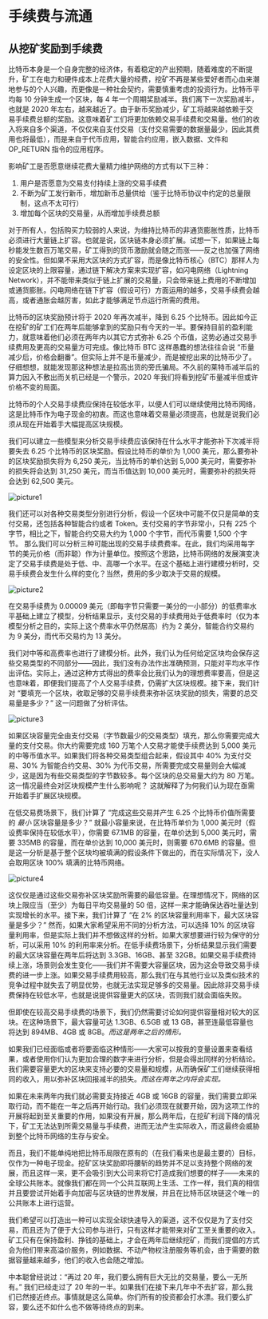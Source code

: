 # 手续费与流通

## 从挖矿奖励到手续费

比特币本身是一个自身完整的经济体，有着稳定的产出预期，随着难度的不断提升，矿工在电力和硬件成本上花费大量的经费，挖矿不再是某些爱好者而心血来潮地参与的个人兴趣，而更像是一种社会契约，需要慎重考虑的投资行为。比特币平均每 10 分钟生成一个区块，每 4 年一个周期奖励减半。我们离下一次奖励减半，也就是 2020 年左右，越来越近了。由于新币奖励减少，矿工将越来越依赖于交易手续费总额的奖励。这意味着矿工们将更加依赖交易手续费和交易量。他们的收入将来自多个渠道，不仅仅来自支付交易（支付交易需要的数据量最少，因此其费用也将最低），而是来自于代币应用，智能合约应用，嵌入数据、文件和 OP_RETURN 指令的应用程序。

影响矿工是否愿意继续花费大量精力维护网络的方式有以下三种：

1. 用户是否愿意为交易支付持续上涨的交易手续费
2. 不断为矿工发行新币，增加新币总量供给（鉴于比特币协议中约定的总量限制，这点不太可行）
3. 增加每个区块的交易量，从而增加手续费总额

对于所有人，包括购买力较弱的人来说，为维持比特币的非通货膨胀性质，比特币必须进行大量链上扩容。也就是说，区块链本身必须扩展。试想一下，如果链上每秒能发生数百万笔交易，矿工得到的货币激励就会随之而涨——反之也加强了网络的安全性。但如果不采用大区块的方式扩容，而是像比特币核心（BTC）那样人为设定区块的上限容量，通过链下解决方案来实现扩容，如闪电网络（Lightning Network），并不能带来类似于链上扩展的交易量，只会带来链上费用的不断增加或通货膨胀。闪电网络在链下扩容（假设可行）方面运用的越多，交易手续费会越高，或者通胀会越厉害，如此才能够满足节点运行所需的费用。

比特币的区块奖励预计将于 2020 年再次减半，降到 6.25 个比特币。因此如今正在挖矿的矿工们在两年后能够拿到的奖励只有今天的一半。要保持目前的盈利能力，就意味着他们必须在两年内以其它方式弥补 6.25 个币值，这势必通过交易手续费用及更高的交易量方可完成。像比特币 BTC 这样愚蠢的想法往往会说 “币量减少后，价格会翻番”。但实际上并不是币量减少，而是被挖出来的比特币少了。仔细想想，就能发现那这种想法是拉高出货的旁氏骗局。不久前的莱特币减半后的算力因入不敷出而关机已经是一个警示，2020 年我们将看到挖矿币量减半但或许价格不变的局面。

比特币的个人交易手续费应保持在较低水平，以便人们可以继续使用比特币网络，这是比特币作为电子现金的初衷。而这也意味着交易量必须提高，也就是说我们必须从现在开始着手大幅提高区块规模。

我们可以建立一些模型来分析交易手续费应该保持在什么水平才能弥补下次减半将要失去 6.25 个比特币的区块奖励。假设比特币的单价为 1,000 美元，那么要弥补的区块奖励损失将为 6,250 美元，当比特币的单价达到 5,000 美元时，需要弥补的损失将会达到 31,250 美元，而当币值达到 10,000 美元时，需要弥补的损失将会达到 62,500 美元。

![picture1](http://nchain.com/app/uploads/2018/10/Picture1-1.png)

我们还可以对各种交易类型分别进行分析，假设一个区块中可能不仅只是简单的支付交易，还包括各种智能合约或者 Token。支付交易的字节非常小，只有 225 个字节，相比之下，智能合约交易大约为 1,000 个字节，而代币需要 1,500 个字节。 那么我们可以分析三种可能出现的交易手续费费率。在此，我们均采用每字节的美元价格（而非聪）作为计量单位。按照这个思路，比特币网络的发展演变决定了交易手续费是处于低、中、高哪一个水平。在这个基础上进行建模分析时，交易手续费会发生什么样的变化？当然，费用的多少取决于交易的规模。

![picture2](http://nchain.com/app/uploads/2018/10/Picture2-1.png)

在交易手续费为 0.00009 美元（即每字节只需要一美分的一小部分）的低费率水平基础上建立了模型，分析结果显示，支付交易的手续费用处于低费率时（仅为本模型分析之目的，实际上这个费率水平仍然居高）约为 2 美分，智能合约交易约为 9 美分，而代币交易约为 13 美分。

我们对中等和高费率也进行了建模分析。此外，我们认为任何给定区块均会保存这些交易类型的不同部分——因此，我们没有办法作出准确预测，只能对平均水平作出评估。实际上，通过这种方式得出的费率会比我们认为的理想费率要高，但是这也意味着，即便我们提高了个人交易手续费，仍需扩大区块规模。接下来，我们针对 “要填充一个区块，收取足够的交易手续费来弥补区块奖励的损失，需要的总交易量是多少？” 这一问题做了分析评估。

![picture3](http://nchain.com/app/uploads/2018/10/Picture3-1.png)

如果区块容量完全由支付交易（字节数最少的交易类型）填充，那么你需要完成大量的支付交易。你大约需要完成 160 万笔个人交易才能使手续费达到 5,000 美元的中等币值水平。如果我们将各种交易类型组合起来，假设其中 40% 为支付交易、30% 为智能合约交易、30% 为代币交易，所需要完成交易量则会大幅减少，这是因为有些交易类型的字节数较多。每个区块的总交易量大约为 80 万笔。这一情况最终会对区块规模产生什么影响呢？ 这就解释了为何我们认为现在亟需开始着手扩展区块规模。

在低交易费场景下，我们计算了 “完成这些交易并产生 6.25 个比特币价值所需要的 *最小* 区块容量是多少？” 就最小容量来说，在比特币单价为 1,000 美元时（假设费率保持在较低水平），你需要 67.1MB 的容量，在单价达到 5,000 美元时，需要 335MB 的容量，而在单价达到 10,000 美元时，则需要 670.6MB 的容量。但是这一分析是基于整个区块均被填满的假设条件下做出的，而在实际情况下，没人会取用区块 100% 填满的比特币网络。

![picture4](http://nchain.com/app/uploads/2018/10/Picture4-1.png)

这仅仅是通过这些交易弥补区块奖励所需要的最低容量。在理想情况下，网络的区块上限应当（至少）为每日平均交易量的 50 倍，这样一来才能确保达吞吐量达到实现增长的水平。接下来，我们计算了 “在 2% 的区块容量利用率下，最大区块容量是多少？” 然而，如果大家希望采用不同的分析方法，可以选择 10% 的区块容量利用率，但是实际上我们并不想做这样的分析。如果大家想要进行较为保守的分析，可以采用 10% 的利用率来分析。在低手续费场景下，分析结果显示我们需要的最大区块容量在两年后将达到 3.3GB、16GB、甚至 32GB。如果交易手续费持续上涨，场景则会发生变化——我们并不需要大容量区块，因为这会导致交易手续费的进一步上涨。如果交易手续费用较高，那么我们在与其他行业以及类似技术的竞争过程中就失去了明显优势，也就无法实现足够多的交易量。因此除非交易手续费保持在较低水平，也就是说提供容量更大的区块，否则我们就会面临失败。

但即使在较高交易手续费的场景下，我们仍然需要讨论如何提供容量相对较大的区块。在这种场景下，最大容量可达 1.3GB、6.5GB 或 13 GB，甚至连最低容量也将达到 894MB、4GB 或 8GB。*而这是两年之后的情形。*

如果我们已经面临或者将要面临这种情形——大家可以按我的变量设置来查看结果，或者使用你们认为更加合理的数字来进行分析，但是会得出同样的分析结论。我们需要容量更大的区块来支持必要的交易量和规模，从而确保矿工们继续获得相同的收入，用以弥补区块回报减半的损失。*而这在两年之内将会实现。*

如果在未来两年内我们就必需要支持接近 4GB 或 16GB 的容量，我们需要立即采取行动，而不能在一年之后再开始行动。我们必须现在就要开始，因为这项工作的开展将起到至关重要的作用，如果没有开展，那么两年后，在挖矿利润下降的情况下，矿工无法达到所需交易量与手续费，进而无法产生实际收入，而这最终会威胁到整个比特币网络的生存与安全。

而且，我们不能单纯地把比特币局限在原有的（在我们看来也是最主要的）目标，仅作为一种电子现金。挖矿区块奖励即将腰斩的趋势并不足以支持整个网络的发展，而且这样一来，更不会吸引到大公司来将它打造成我们想要的样子——未来的全球公共账本。就像我们都在同一个公共互联网上生活、工作一样，我们真的相信并且要尝试开始着手向加密与区块链的世界发展，并且在比特币区块链这个唯一的公共账本上进行运营。

我们希望可以打造出一种可以实现全球快速导入的渠道，这不仅仅是为了支付交易，而且还为了便于大公司参与进行，只有这样才能带来对矿工至关重要的收入。矿工只有在保持盈利、挣钱的基础上，才会在两年后继续挖矿，而我们提倡的方式会为他们带来高溢价服务，例如数据、不动产物权注册服务等机会，由于需要的数据容量越来越多，他们的收入也会随之增加。

中本聪曾经说过：“再过 20 年，我们要么拥有巨大无比的交易量，要么一无所有。” 我们已经走过了 20 年的一半。如果我们在接下来几年中不去扩容，那么我们已然接近终点。事情就是这么简单。你们所有的投资都会打水漂。我们要么扩容，要么还不如什么也不做等待终点的到来。
